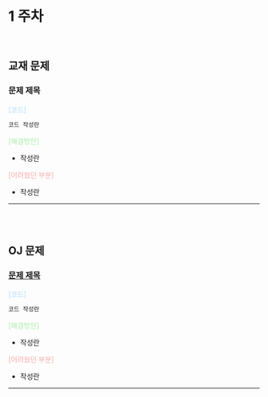 # 1 주차
<br>

## 교재 문제

### 문제 제목
<p style="color: #adf;">[코드]<p>

```java
코드 작성란
```

<p style="color: #aea;">[해결방안]<p>

- 작성란

<p style="color: #faa;">[어려웠던 부분]<p>

- 작성란
---

<br><br>

## OJ 문제

### [문제 제목](페이지링크)
<p style="color: #adf;">[코드]<p>

```java
코드 작성란
```

<p style="color: #aea;">[해결방안]<p>

- 작성란

<p style="color: #faa;">[어려웠던 부분]<p>

- 작성란
---